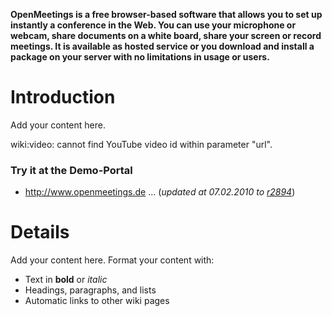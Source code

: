 **OpenMeetings is a free browser-based software that allows you to set up instantly a conference in the Web. You can use your microphone or webcam, share documents on a white board, share your screen or record meetings. It is available as hosted service or you download and install a package on your server with no limitations in usage or users.**

# Introduction #

Add your content here.



wiki:video: cannot find YouTube video id within parameter "url".




### Try it at the Demo-Portal ###
  * http://www.openmeetings.de ... (_updated at 07.02.2010 to [r2894](https://code.google.com/p/openmeetings/source/detail?r=2894)_)

# Details #

Add your content here.  Format your content with:
  * Text in **bold** or _italic_
  * Headings, paragraphs, and lists
  * Automatic links to other wiki pages